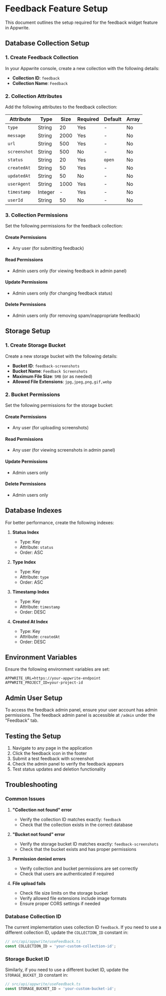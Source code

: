 # Feedback Feature Setup

This document outlines the setup required for the feedback widget feature in Appwrite.

## Database Collection Setup

### 1. Create Feedback Collection

In your Appwrite console, create a new collection with the following details:

- **Collection ID**: `feedback`
- **Collection Name**: `Feedback`

### 2. Collection Attributes

Add the following attributes to the feedback collection:

| Attribute | Type | Size | Required | Default | Array |
|-----------|------|------|----------|---------|--------|
| `type` | String | 20 | Yes | - | No |
| `message` | String | 2000 | Yes | - | No |
| `url` | String | 500 | Yes | - | No |
| `screenshot` | String | 500 | No | - | No |
| `status` | String | 20 | Yes | `open` | No |
| `createdAt` | String | 50 | Yes | - | No |
| `updatedAt` | String | 50 | No | - | No |
| `userAgent` | String | 1000 | Yes | - | No |
| `timestamp` | Integer | - | Yes | - | No |
| `userId` | String | 50 | No | - | No |

### 3. Collection Permissions

Set the following permissions for the feedback collection:

#### Create Permissions
- Any user (for submitting feedback)

#### Read Permissions
- Admin users only (for viewing feedback in admin panel)

#### Update Permissions
- Admin users only (for changing feedback status)

#### Delete Permissions
- Admin users only (for removing spam/inappropriate feedback)

## Storage Setup

### 1. Create Storage Bucket

Create a new storage bucket with the following details:

- **Bucket ID**: `feedback-screenshots`
- **Bucket Name**: `Feedback Screenshots`
- **Maximum File Size**: `5MB` (or as needed)
- **Allowed File Extensions**: `jpg,jpeg,png,gif,webp`

### 2. Bucket Permissions

Set the following permissions for the storage bucket:

#### Create Permissions
- Any user (for uploading screenshots)

#### Read Permissions
- Any user (for viewing screenshots in admin panel)

#### Update Permissions
- Admin users only

#### Delete Permissions
- Admin users only

## Database Indexes

For better performance, create the following indexes:

1. **Status Index**
   - Type: Key
   - Attribute: `status`
   - Order: ASC

2. **Type Index**
   - Type: Key
   - Attribute: `type`
   - Order: ASC

3. **Timestamp Index**
   - Type: Key
   - Attribute: `timestamp`
   - Order: DESC

4. **Created At Index**
   - Type: Key
   - Attribute: `createdAt`
   - Order: DESC

## Environment Variables

Ensure the following environment variables are set:

```env
APPWRITE_URL=https://your-appwrite-endpoint
APPWRITE_PROJECT_ID=your-project-id
```

## Admin User Setup

To access the feedback admin panel, ensure your user account has admin permissions. The feedback admin panel is accessible at `/admin` under the "Feedback" tab.

## Testing the Setup

1. Navigate to any page in the application
2. Click the feedback icon in the footer
3. Submit a test feedback with screenshot
4. Check the admin panel to verify the feedback appears
5. Test status updates and deletion functionality

## Troubleshooting

### Common Issues

1. **"Collection not found" error**
   - Verify the collection ID matches exactly: `feedback`
   - Check that the collection exists in the correct database

2. **"Bucket not found" error**
   - Verify the storage bucket ID matches exactly: `feedback-screenshots`
   - Check that the bucket exists and has proper permissions

3. **Permission denied errors**
   - Verify collection and bucket permissions are set correctly
   - Check that users are authenticated if required

4. **File upload fails**
   - Check file size limits on the storage bucket
   - Verify allowed file extensions include image formats
   - Ensure proper CORS settings if needed

### Database Collection ID

The current implementation uses collection ID `feedback`. If you need to use a different collection ID, update the `COLLECTION_ID` constant in:

```typescript
// src/api/appwrite/useFeedback.ts
const COLLECTION_ID = 'your-custom-collection-id';
```

### Storage Bucket ID

Similarly, if you need to use a different bucket ID, update the `STORAGE_BUCKET_ID` constant in:

```typescript
// src/api/appwrite/useFeedback.ts
const STORAGE_BUCKET_ID = 'your-custom-bucket-id';
```
